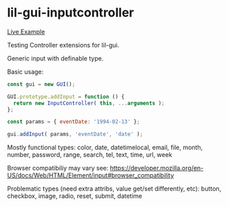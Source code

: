 # lil-gui-inputcontroller

[Live Example](https://awelles.github.io/lil-gui-inputcontroller/example.html)

Testing Controller extensions for lil-gui.

Generic input with definable type. 

Basic usage:

```js
const gui = new GUI();

GUI.prototype.addInput = function () {
  return new InputController( this, ...arguments );
};

const params = { eventDate: '1994-02-13' }; 

gui.addInput( params, 'eventDate', 'date' );
```

Mostly functional types:  color, date, datetimelocal, email, file, month, number, password, range, search, tel, text, time, url, week

Browser compatibiliy may vary
see: https://developer.mozilla.org/en-US/docs/Web/HTML/Element/input#browser_compatibility

Problematic types (need extra attribs, value get/set differently, etc): button, checkbox, image, radio, reset, submit, datetime
